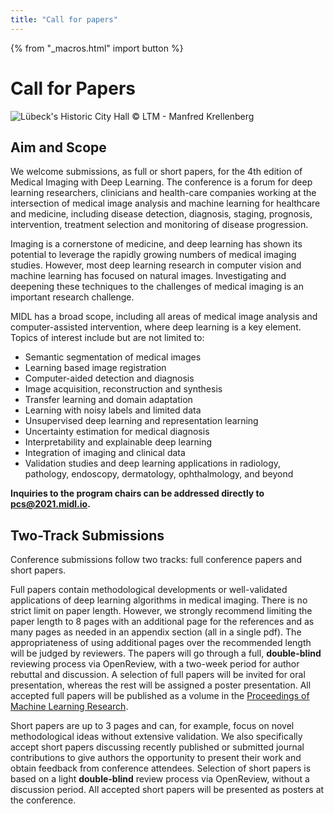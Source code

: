 ```yaml
---
title: "Call for papers"
---
```


{% from "_macros.html" import button %}

# Call for Papers

![Lübeck's Historic City Hall](/images/rathaus.jpg)
<span class="credits">&copy; LTM - Manfred Krellenberg</span>	

## Aim and Scope

We welcome submissions, as full or short papers, for the 4th edition of Medical Imaging with Deep Learning.
The conference is a forum for deep learning researchers, clinicians and health-care companies working at the intersection of medical image analysis and machine learning for healthcare and medicine, including disease detection, diagnosis, staging, prognosis, intervention, treatment selection and monitoring of disease progression.

Imaging is a cornerstone of medicine, and deep learning has shown its potential to leverage the rapidly growing numbers of medical imaging studies.
However, most deep learning research in computer vision and machine learning has focused on natural images.
Investigating and deepening these techniques to the challenges of medical imaging is an important research challenge.

MIDL has a broad scope, including all areas of medical image analysis and computer-assisted intervention, where deep learning is a key element.
Topics of interest include but are not limited to:

* Semantic segmentation of medical images
* Learning based image registration
* Computer-aided detection and diagnosis
* Image acquisition, reconstruction and synthesis
* Transfer learning and domain adaptation
* Learning with noisy labels and limited data
* Unsupervised deep learning and representation learning
* Uncertainty estimation for medical diagnosis
* Interpretability and explainable deep learning
* Integration of imaging and clinical data
* Validation studies and deep learning applications in radiology, pathology, endoscopy, dermatology, ophthalmology, and beyond

**Inquiries to the program chairs can be addressed directly to [pcs@2021.midl.io](mailto:pcs@2021.midl.io).**

<!-- ---

{{ button("OpenReview conference website", "https://openreview.net/group?id=MIDL.io/2021/Conference") }} -->

<!-- After the registration period is over the Submission button will be inactive. To upload your pdf, select your paper and press “Revision”. -->

## Two-Track Submissions

Conference submissions follow two tracks: full conference papers and short papers.

Full papers contain methodological developments or well-validated applications of deep learning algorithms in medical imaging.
There is no strict limit on paper length.
However, we strongly recommend limiting the paper length to 8 pages with an additional page for the references and as many pages as needed in an appendix section (all in a single pdf).
The appropriateness of using additional pages over the recommended length will be judged by reviewers.
The papers will go through a full, **double-blind** reviewing process via OpenReview, with a two-week period for author rebuttal and discussion.
A selection of full papers will be invited for oral presentation, whereas the rest will be assigned a poster presentation.
All accepted full papers will be published as a volume in the [Proceedings of Machine Learning Research](http://proceedings.mlr.press/).

Short papers are up to 3 pages and can, for example, focus on novel methodological ideas without extensive validation.
We also specifically accept short papers discussing recently published or submitted journal contributions to give authors the opportunity to present their work and obtain feedback from conference attendees.
Selection of short papers is based on a light **double-blind** review process via OpenReview, without a discussion period.
All accepted short papers will be presented as posters at the conference.

<!--
## Special issue

A selection of the best full papers will be invited to submit an extension of their work for a special issue in [MELBA](https://www.melba-journal.org/) (Journal of Machine Learning for Biomedical Imaging), a new, web-based open-access journal.

More details to come. 

## Full author instructions
Full author instructions can be found on [the dedicated page](author-instructions.html). -->
